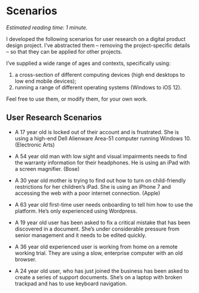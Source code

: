 Scenarios
=========

*Estimated reading time: 1 minute.*

I developed the following scenarios for user research on a digital product design project. I’ve abstracted them – removing the project-specific details – so that they can be applied for other projects.

I’ve supplied a wide range of ages and contexts, specifically using:

1. a cross-section of different computing devices (high end desktops to low end mobile devices);
2. running a range of different operating systems (Windows to iOS 12).

Feel free to use them, or modify them, for your own work.


User Research Scenarios
-----------------------

+ A 17 year old is locked out of their account and is frustrated. She is using a high-end Dell Alienware Area-51 computer running Windows 10. (Electronic Arts)

+ A 54 year old man with low sight and visual impairments needs to find the warranty information for their headphones. He is using an iPad with a screen magnifier. (Bose)

+ A 30 year old mother is trying to find out how to turn on child-friendly restrictions for her children’s iPad. She is using an iPhone 7 and accessing the web with a poor internet connection. (Apple)

+ A 63 year old first-time user needs onboarding to tell him how to use the platform. He’s only experienced using Wordpress.

+ A 19 year old user has been asked to fix a critical mistake that has been discovered in a document. She’s under considerable pressure from senior management and it needs to be edited quickly.

+ A 36 year old experienced user is working from home on a remote working trial. They are using a slow, enterprise computer with an old browser.

+ A 24 year old user, who has just joined the business has been asked to create a series of support documents. She’s on a laptop with broken trackpad and has to use keyboard navigation.